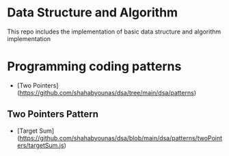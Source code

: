 # Data Structure and Algorithm

This repo includes the implementation of basic data structure and algorithm implementation

# Programming coding patterns
- [Two Pointers] (https://github.com/shahabyounas/dsa/tree/main/dsa/patterns)

## Two Pointers Pattern
- [Target Sum] (https://github.com/shahabyounas/dsa/blob/main/dsa/patterns/twoPointers/targetSum.js) 